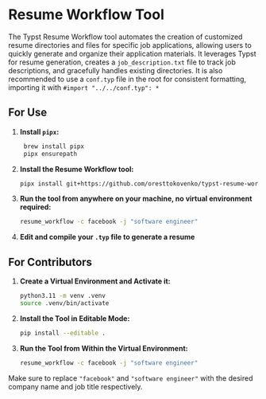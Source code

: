# Resume Workflow Tool

The Typst Resume Workflow tool automates the creation of customized resume directories and files for specific job applications, allowing users to quickly generate and organize their application materials. It leverages Typst for resume generation, creates a `job_description.txt` file to track job descriptions, and gracefully handles existing directories. It is also recommended to use a `conf.typ` file in the root for consistent formatting, importing it with `#import "../../conf.typ": *`

## For Use

1. **Install `pipx`:**
   ```sh
    brew install pipx
    pipx ensurepath
   ```

2. **Install the Resume Workflow tool:**
   ```sh
   pipx install git+https://github.com/oresttokovenko/typst-resume-workflow.git --python 3.11
   ```

3. **Run the tool from anywhere on your machine, no virtual environment required:**
   ```sh
   resume_workflow -c facebook -j "software engineer"
   ```

4. **Edit and compile your `.typ` file to generate a resume**

## For Contributors

1. **Create a Virtual Environment and Activate it:**
   ```sh
   python3.11 -m venv .venv
   source .venv/bin/activate
   ```

2. **Install the Tool in Editable Mode:**
   ```sh
   pip install --editable .
   ```

3. **Run the Tool from Within the Virtual Environment:**
   ```sh
   resume_workflow -c facebook -j "software engineer"
   ```

Make sure to replace `"facebook"` and `"software engineer"` with the desired company name and job title respectively.